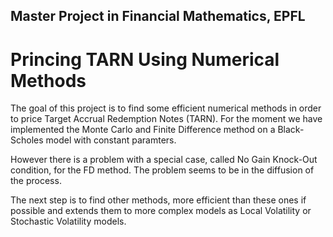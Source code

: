 ## Master Project in Financial Mathematics, EPFL
# Princing TARN Using Numerical Methods
The goal of this project is to find some efficient numerical methods in order to price Target Accrual Redemption Notes (TARN).
For the moment we have implemented the Monte Carlo and Finite Difference method on a Black-Scholes model with constant paramters.

However there is a problem with a special case, called No Gain Knock-Out condition, for the FD method. The problem seems to be in the diffusion of the process.

The next step is to find other methods, more efficient than these ones if possible and extends them to more complex models as Local Volatility or Stochastic Volatility models.
